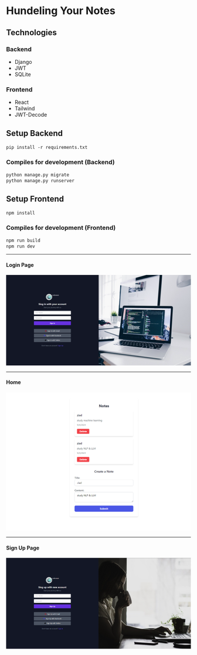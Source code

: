 # Hundeling Your Notes

## Technologies

### Backend
<ul>
  <li>Django</li>
  <li>JWT</li>
  <li>SQLite</li>
</ul>

### Frontend
<ul>
  <li>React</li>
  <li>Tailwind</li>
  <li>JWT-Decode</li>
</ul>

## Setup Backend
```
pip install -r requirements.txt
```

### Compiles for development (Backend)
```
python manage.py migrate
python manage.py runserver
```

## Setup Frontend
```
npm install
```

### Compiles for development (Frontend)
```
npm run build
npm run dev
```

<hr>

#### Login Page

<img src="signin.png">

<hr>

#### Home

<img src="home.png">

<hr>

#### Sign Up Page

<img src="signup.png">
